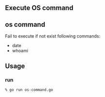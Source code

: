 Execute OS command
-----------------------------

## os command
Fail to execute if not exist following commands:
- date
- whoami

## Usage
### run
```bash
% go run os-command.go
```

